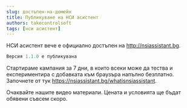 ```yaml
---
slug: достъпен-на-домейн
title: Публикуване на НСИ асистент
authors: takecontrolsoft
tags: [нси асистент]
---
```


НСИ асистент вече е официално достъпен на http://nsiassistant.bg.


```js
Версия 1.1.0 е публикувана
```

Стартираме кампания за 7 дни, в които всеки може да тества и експериментира с добавката към браузъра напълно безплатно.
Започнете от тук https://nsiassistant.bg/whatisnsiassistant.

Очаквайте нашите видео материали. Цената и условията ще бъдат обявени съвсем скоро. 